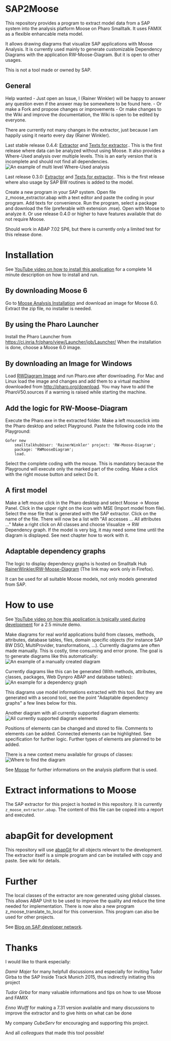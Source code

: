 # SAP2Moose

This repository provides a program to extract model data from a SAP system into the analysis platform Moose on Pharo Smalltalk. It uses FAMIX as a flexible enhancable meta model.

It allows drawing diagrams that visualize SAP applications with Moose Analysis. It is currently used mainly to generate customizable Dependency Diagrams with the application RW-Moose-Diagram. But it is open to other usages.

This is not a tool made or owned by SAP.

## General

Help wanted - Just open an Issue, I (Rainer Winkler) will be happy to answer any question even if the answer may be somewhere to be found here. - Or make a Fork and propose changes or improvements - Or make changes to the Wiki and improve the documentation, the Wiki is open to be edited by everyone.

There are currently not many changes in the extractor, just because I am happily using it nearto every day (Rainer Winkler).

Last stable release 0.4.4: [Extractor](../../releases/download/v0.4.4/z_moose_extractor.abap) and [Texts for extractor](../../releases/download/v0.4.4/z_moose_extractor_texts.txt).. This is the first release where data can be analyzed without using Moose. It also provides a Where-Used analysis over multiple levels. This is an early version that is incomplete and should not find all dependencies. ![An example of multi level Where-Used analysis](../../wiki/figures/v0.4.0_MultiLevelWhereUsed.png)

Last release 0.3.0: [Extractor](../../releases/download/v0.3.0/z_moose_extractor.abap) and [Texts for extractor](../../releases/download/v0.3.0/z_moose_extractor_texts.txt).. This is the first release where also usage by SAP BW routines is added to the model.

Create a new program in your SAP system. Open file z_moose_extractor.abap with a text editor and paste the coding in your program. Add texts for convenience. Run the program, select a package and download the file (preferable with extension .mse). Open with Moose to analyze it. Or use release 0.4.0 or higher to have features available that do not require Moose.

Should work in ABAP 7.02 SP6, but there is currently only a limited test for this release done.

# Installation

See [YouTube video on how to install this application](https://www.youtube.com/watch?v=_RMeqd5-ZQ4&t=95s) for a complete 14 minute description on how to install and run.

## By downloading Moose 6

Go to [Moose Analysis Installation](http://www.moosetechnology.org/#install) and download an image for Moose 6.0. Extract the zip file, no installer is needed.

## By using the Pharo Launcher

Install the Pharo Launcher from https://ci.inria.fr/pharo/view/Launcher/job/Launcher/ When the installation is done, choose a Moose 6.0 image.

## By downloading an Image for Windows

Load [RWDiagram Image](http://www.poaceae.de/RWDiagram/Images/Windows/RWDiagram.zip) and run Pharo.exe after downloading. For Mac and Linux load the image and changes and add them to a virtual machine downloaded from http://pharo.org/download. You may have to add the PharoV50.sources if a warning is raised while starting the machine.

## Add the logic for RW-Moose-Diagram

Execute the Pharo.exe in the extracted folder. Make a left mouseclick into the Pharo desktop and select Playground. Paste the following code into the Playground:

    Gofer new
        smalltalkhubUser: 'RainerWinkler' project: 'RW-Moose-Diagram';
        package: 'RWMooseDiagram';
        load.

Select the complete coding with the mouse. This is mandatory because the Playground will execute only the marked part of the coding. Make a click with the right mouse button and select Do It. 

## A first model

Make a left mouse click in the Pharo desktop and select Moose -> Moose Panel. Click in the upper right on the icon with MSE (Import model from file). Select the mse file that is generated with the SAP extractor. Click on the name of the file. There will now be a list with "All accesses ... All attributes ..."  Make a right click on All classes and choose Visualize -> RW Dependency graph. If the model is very big, it may need some time until the diagram is displayed. See next chapter how to work with it.

## Adaptable dependency graphs

The logic to display dependency graphs is hosted on Smalltalk Hub [RainerWinkler/RW-Moose-Diagram](http://www.smalltalkhub.com/#!/~RainerWinkler/RW-Moose-Diagram) (The link may work only in Firefox).

It can be used for all suitable Moose models, not only models generated from SAP.

# How to use

See [YouTube video on how this application is typically used during development](https://youtu.be/0jLN-2AVIvo) for a 2.5 minute demo.

Make diagrams for real world applications build from classes, methods, attributes, database tables, files, domain specific objects (for instance SAP BW DSO, MultiProvider, transformations, ...). Currently diagrams are often made manually. This is costly, time consuming and error prone. The goal is to generate diagrams like this automatically:
![An example of a manually created diagram](../../wiki/figures/DemoApplication2.png)

Currently diagrams like this can be generated (With methods, attributes, classes, packages, Web Dynpro ABAP and database tables):
![An example for a dependency graph](../../wiki/figures/SAP_Extractor_dependency_all.png)

This diagrams use model informations extracted with this tool. But they are generated with a second tool, see the point "Adaptable dependency graphs" a few lines below for this.

Another diagram with all currently supported diagram elements: ![All currently supported diagram elements](../../wiki/figures/All%20features%20SAP2Moose.png)

Positions of elements can be changed and stored to file. Comments to elements can be added. Connected elements can be highlighted. See specification for further logic. Further types of elements are planned to be added.

There is a new context menu available for groups of classes: ![Where to find the diagram](../../wiki/figures/WhereToFindInMenu.png)

See [Moose](http://www.moosetechnology.org/) for further informations on the analysis platform that is used.

# Extract informations to Moose

The SAP extractor for this project is hosted in this repository. It is currently `z_moose_extractor.abap`. The content of this file can be copied into a report and executed.

# abapGit for development

This repository will use [abapGit](http://abapgit.org) for all objects relevant to the development. The extractor itself is a simple program and can be installed with copy and paste. See wiki for details.

# Further

The local classes of the extractor are now generated using global classes. This allows ABAP Unit to be used to improve the quality and reduce the time needed for implementation. There is now also a new program z_moose_translate_to_local for this conversion. This program can also be used for other projects.

See [Blog on SAP developer network](https://scn.sap.com/community/abap/custom-code-management/blog/2016/03/13/solving-sap-problems-without-reading-code--extract-a-famix-model-to-moose).

# Thanks

I would like to thank especially:

*Damir Majer* for many helpfull discussions and especially for inviting Tudor Girba to the SAP Inside Track Munich 2015, thus indirectly initiating this project

*Tudor Girba* for many valuable informations and tips on how to use Moose and FAMIX

*Enno Wulff* for making a 7.31 version available and many discussions to improve the extractor and to give hints on what can be done

My company *CubeServ* for encouraging and supporting this project.

And all *colleagues* that made this tool possible!
